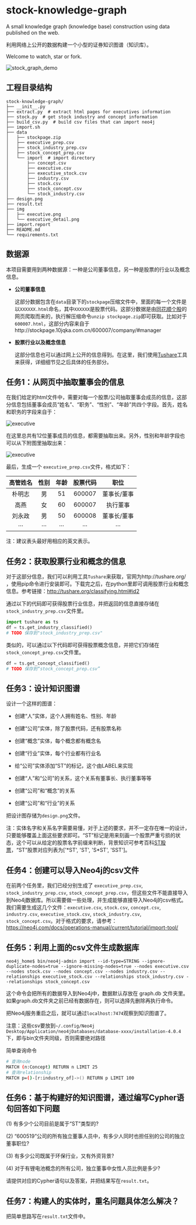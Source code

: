 # stock-knowledge-graph

A small knowledge graph (knowledge base) construction using data published on the web.

利用网络上公开的数据构建一个小型的证券知识图谱（知识库）。

Welcome to watch, star or fork.

![stock_graph_demo](./img/stock_graph_demo.png)

## 工程目录结构

```
stock-knowledge-graph/
├── __init__.py
├── extract.py  # extract html pages for executives information
├── stock.py  # get stock industry and concept information
├── build_csv.py  # build csv files that can import neo4j
├── import.sh
├── data
│   ├── stockpage.zip
│   ├── executive_prep.csv
│   ├── stock_industry_prep.csv
│   ├── stock_concept_prep.csv
│   └── import  # import directory
│       ├── concept.csv
│       ├── executive.csv
│       ├── executive_stock.csv
│       ├── industry.csv
│       ├── stock.csv
│       ├── stock_concept.csv
│       └── stock_industry.csv
├── design.png
├── result.txt
├── img
│   ├── executive.png
│   └── executive_detail.png
├── import.report
├── README.md
└── requirements.txt
```

## 数据源

本项目需要用到两种数据源：一种是公司董事信息，另一种是股票的行业以及概念信息。 

- **公司董事信息**

  这部分数据包含在`data`目录下的`stockpage`压缩文件中，⾥面的每一个文件是以`XXXXXX.html`命名，其中`XXXXXX`是股票代码。这部分数据是由[同花顺个股](http://stockpage.10jqka.com.cn/)的⽹页爬取而来的，执行解压缩命令`unzip stockpage.zip`即可获取。比如对于`600007.html`，这部分内容来自于http://stockpage.10jqka.com.cn/600007/company/#manager

- **股票行业以及概念信息**

  这部分信息也可以通过⽹上公开的信息得到。在这里，我们使用[Tushare](http://tushare.org/)工具来获得，详细细节见之后具体的任务部分。

## 任务1：从⽹页中抽取董事会的信息

在我们给定的html文件中，需要对每一个股票/公司抽取董事会成员的信息，这部分信息包括董事会成员“姓名”、“职务”、“性别”、“年龄”共四个字段。首先，姓名和职务的字段来自于：

![executive](./img/executive.png)

在这里总共有12位董事成员的信息，都需要抽取出来。另外，性别和年龄字段也可以从下附图里抽取出来：

![executive](./img/executive_detail.png)

最后，生成一个 `executive_prep.csv`文件，格式如下：

| 高管姓名 | 性别 | 年龄 | 股票代码 |    职位     |
| :------: | :--: | :--: | :------: | :---------: |
|  朴明志  |  男  |  51  |  600007  | 董事⻓/董事 |
|   高燕   |  女  |  60  |  600007  |  执⾏董事   |
|  刘永政  |  男  |  50  |  600008  | 董事⻓/董事 |
|   ···    | ···  | ···  |   ···    |     ···     |

注：建议表头最好用相应的英文表示。

## 任务2：获取股票行业和概念的信息

对于这部分信息，我们可以利⽤工具`Tushare`来获取，官网为http://tushare.org/ ，使用pip命令进行安装即可。下载完之后，在python里即可调用股票行业和概念信息。参考链接：http://tushare.org/classifying.html#id2

通过以下的代码即可获得股票行业信息，并把返回的信息直接存储在`stock_industry_prep.csv`文件里。

```python
import tushare as ts
df = ts.get_industry_classified()
# TODO 保存到"stock_industry_prep.csv"
```

类似的，可以通过以下代码即可获得股票概念信息，并把它们存储在`stock_concept_prep.csv`文件里。

```python
df = ts.get_concept_classified()
# TODO 保存到“stock_concept_prep.csv”
```

## 任务3：设计知识图谱

设计一个这样的图谱：

- 创建“人”实体，这个人拥有姓名、性别、年龄

- 创建“公司”实体，除了股票代码，还有股票名称

- 创建“概念”实体，每个概念都有概念名

- 创建“行业”实体，每个行业都有行业名

- 给“公司”实体添加“ST”的标记，这个由LABEL来实现

- 创建“人”和“公司”的关系，这个关系有董事长、执行董事等等

- 创建“公司”和“概念”的关系

- 创建“公司”和“行业”的关系

把设计图存储为`design.png`文件。

注：实体名字和关系名字需要易懂，对于上述的要求，并不一定存在唯一的设计，只要能够覆盖上面这些要求即可。“ST”标记是用来刻画⼀个股票严重亏损的状态，这个可以从给定的股票名字前缀来判断，背景知识可参考百科[ST股票](https://baike.baidu.com/item/ST%E8%82%A1%E7%A5%A8/632784?fromtitle=ST%E8%82%A1&fromid=2430646)，“ST”股票对应列表为['\*ST', 'ST', 'S\*ST', 'SST']。 

## 任务4：创建可以导⼊Neo4j的csv文件

在前两个任务里，我们已经分别生成了 `executive_prep.csv`, `stock_industry_prep.csv`, `stock_concept_prep.csv`，但这些文件不能直接导入到Neo4j数据库。所以需要做⼀些处理，并生成能够直接导入Neo4j的csv格式。
我们需要生成这⼏个文件：`executive.csv`,  `stock.csv`, `concept.csv`, `industry.csv`, `executive_stock.csv`, 
`stock_industry.csv`, `stock_concept.csv`。对于格式的要求，请参考：https://neo4j.com/docs/operations-manual/current/tutorial/import-tool/

## 任务5：利用上面的csv文件生成数据库

```shell
neo4j_home$ bin/neo4j-admin import --id-type=STRING --ignore-duplicate-nodes=true --ignore-missing-nodes=true --nodes executive.csv --nodes stock.csv --nodes concept.csv --nodes industry.csv --relationships executive_stock.csv --relationships stock_industry.csv --relationships stock_concept.csv
```

这个命令会把所有的数据导入到Neo4j中，数据默认存放在 graph.db 文件夹里。如果graph.db文件夹之前已经有数据存在，则可以选择先删除再执行命令。

把Neo4j服务重启之后，就可以通过`localhost:7474`观察到知识图谱了。

注意：这些csv要放到``~/.config/Neo4j Desktop/Application/neo4jDatabases/database-xxxx/installation-4.0.4``下，即与bin文件夹同级，否则需要绝对路径

简单查询命令

```bash
# 查询node
MATCH (n:Concept) RETURN n LIMIT 25
# 查询relationship
MATCH p=()-[r:industry_of]->() RETURN p LIMIT 100
```

## 任务6：基于构建好的知识图谱，通过编写Cypher语句回答如下问题

(1) 有多少个公司目前是属于“ST”类型的?

(2) “600519”公司的所有独立董事人员中，有多少人同时也担任别的公司的独立董事职位?

(3) 有多少公司既属于环保行业，又有外资背景?

(4) 对于有锂电池概念的所有公司，独⽴董事中女性⼈员⽐例是多少? 

请提供对应的Cypher语句以及答案，并把结果写在`result.txt`。

## 任务7：构建人的实体时，重名问题具体怎么解决？

把简单思路写在`result.txt`文件中。
